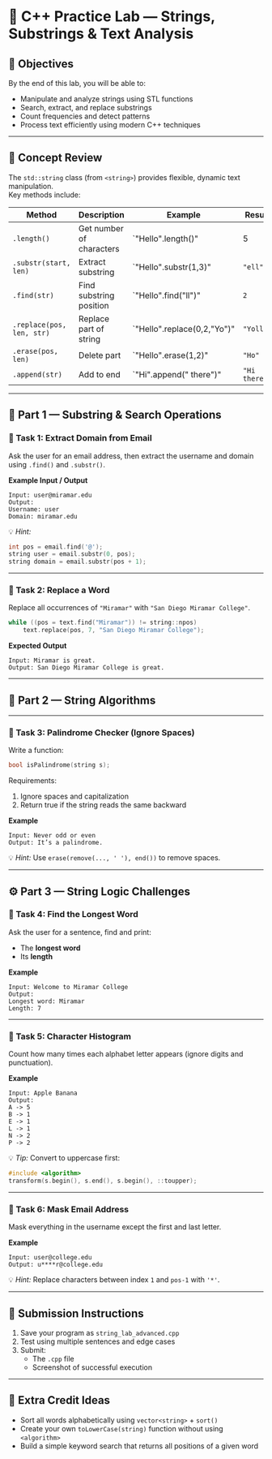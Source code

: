 # 🧪 C++ Practice Lab — Strings, Substrings & Text Analysis

## 🎯 Objectives
By the end of this lab, you will be able to:
- Manipulate and analyze strings using STL functions
- Search, extract, and replace substrings
- Count frequencies and detect patterns
- Process text efficiently using modern C++ techniques

---

## 🧠 Concept Review
The `std::string` class (from `<string>`) provides flexible, dynamic text manipulation.  
Key methods include:

| Method | Description | Example | Result |
|--------|--------------|----------|--------|
| `.length()` | Get number of characters | `"Hello".length()" | 5 |
| `.substr(start, len)` | Extract substring | `"Hello".substr(1,3)" | `"ell"` |
| `.find(str)` | Find substring position | `"Hello".find("ll")" | `2` |
| `.replace(pos, len, str)` | Replace part of string | `"Hello".replace(0,2,"Yo")" | `"Yollo"` |
| `.erase(pos, len)` | Delete part | `"Hello".erase(1,2)" | `"Ho"` |
| `.append(str)` | Add to end | `"Hi".append(" there")" | `"Hi there"` |

---

## 🧩 Part 1 — Substring & Search Operations

### 🔹 Task 1: Extract Domain from Email
Ask the user for an email address, then extract the username and domain using `.find()` and `.substr()`.

**Example Input / Output**
```
Input: user@miramar.edu
Output:
Username: user
Domain: miramar.edu
```

💡 *Hint:*
```cpp
int pos = email.find('@');
string user = email.substr(0, pos);
string domain = email.substr(pos + 1);
```

---

### 🔹 Task 2: Replace a Word
Replace all occurrences of `"Miramar"` with `"San Diego Miramar College"`.

```cpp
while ((pos = text.find("Miramar")) != string::npos)
    text.replace(pos, 7, "San Diego Miramar College");
```

**Expected Output**
```
Input: Miramar is great.
Output: San Diego Miramar College is great.
```

---

## 🧮 Part 2 — String Algorithms

---

### 🔹 Task 3: Palindrome Checker (Ignore Spaces)
Write a function:
```cpp
bool isPalindrome(string s);
```
Requirements:
1. Ignore spaces and capitalization  
2. Return true if the string reads the same backward  

**Example**
```
Input: Never odd or even
Output: It’s a palindrome.
```

💡 *Hint:* Use `erase(remove(..., ' '), end())` to remove spaces.

---

## ⚙️ Part 3 — String Logic Challenges

### 🔹 Task 4: Find the Longest Word
Ask the user for a sentence, find and print:
- The **longest word**
- Its **length**

**Example**
```
Input: Welcome to Miramar College
Output:
Longest word: Miramar  
Length: 7
```

---

### 🔹 Task 5: Character Histogram
Count how many times each alphabet letter appears (ignore digits and punctuation).

**Example**
```
Input: Apple Banana
Output:
A -> 5  
B -> 1  
E -> 1  
L -> 1  
N -> 2  
P -> 2
```

💡 *Tip:* Convert to uppercase first:
```cpp
#include <algorithm>
transform(s.begin(), s.end(), s.begin(), ::toupper);
```

---

### 🔹 Task 6: Mask Email Address
Mask everything in the username except the first and last letter.

**Example**
```
Input: user@college.edu
Output: u****r@college.edu
```

💡 *Hint:* Replace characters between index `1` and `pos-1` with `'*'`.

---

## 🧱 Submission Instructions
1. Save your program as `string_lab_advanced.cpp`  
2. Test using multiple sentences and edge cases  
3. Submit:
   - The `.cpp` file  
   - Screenshot of successful execution  

---

## 💎 Extra Credit Ideas
- Sort all words alphabetically using `vector<string>` + `sort()`  
- Create your own `toLowerCase(string)` function without using `<algorithm>`  
- Build a simple keyword search that returns all positions of a given word  
